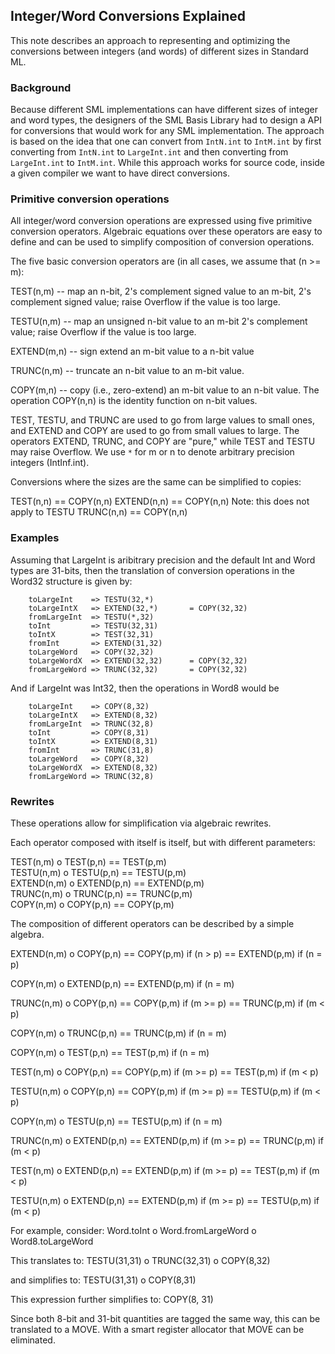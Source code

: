 ## Integer/Word Conversions Explained

This note describes an approach to representing and optimizing
the conversions between integers (and words) of different sizes
in Standard ML.

### Background

Because different SML implementations can have different sizes
of integer and word types, the designers of the SML Basis Library
had to design a API for conversions that would work for any SML
implementation.  The approach is based on the idea that one can
convert from `IntN.int` to `IntM.int` by first converting from
`IntN.int` to `LargeInt.int` and then converting from `LargeInt.int`
to `IntM.int`.  While this approach works for source code, inside
a given compiler we want to have direct conversions.

### Primitive conversion operations

All integer/word conversion operations are expressed using five
primitive conversion operators. Algebraic equations over these
operators are easy to define and can be used to simplify composition
of conversion operations.

The five basic conversion operators are (in all cases, we assume
that (n >= m):

  TEST(n,m)	-- map an n-bit, 2's complement signed value to an 
		   m-bit, 2's complement signed value; 
		   raise Overflow if the value is too large.

  TESTU(n,m)    -- map an unsigned n-bit value to an m-bit 2's 
	 	   complement value; raise Overflow if the value 
		   is too large.

  EXTEND(m,n)	-- sign extend an m-bit value to a n-bit value

  TRUNC(n,m)	-- truncate an n-bit value to an m-bit value.

  COPY(m,n)	-- copy (i.e., zero-extend) an m-bit value to an n-bit
                   value.  The operation COPY(n,n) is the identity
                   function on n-bit values.

TEST, TESTU, and TRUNC are used to go from large values to small
ones, and EXTEND and COPY are used to go from small values to
large. The operators EXTEND, TRUNC, and COPY are "pure," while TEST
and TESTU may raise Overflow.  We use `*` for m or n to denote
arbitrary precision integers (IntInf.int).

Conversions where the sizes are the same can be simplified to copies:

  TEST(n,n)     == COPY(n,n)
  EXTEND(n,n)	== COPY(n,n)	Note: this does not apply to TESTU
  TRUNC(n,n)	== COPY(n,n)

### Examples

Assuming that LargeInt is aribitrary precision and the default Int
and Word types are 31-bits, then the translation of conversion operations
in the Word32 structure is given by:

  		toLargeInt    => TESTU(32,*)		
		toLargeIntX   => EXTEND(32,*)		= COPY(32,32)
		fromLargeInt  => TESTU(*,32)		
		toInt	      => TESTU(32,31)		
		toIntX	      => TEST(32,31)		
		fromInt       => EXTEND(31,32)		
		toLargeWord   => COPY(32,32)		
		toLargeWordX  => EXTEND(32,32)		= COPY(32,32)
		fromLargeWord => TRUNC(32,32)		= COPY(32,32)

And if LargeInt was Int32, then the operations in Word8 would be

  	 	toLargeInt    => COPY(8,32)		
		toLargeIntX   => EXTEND(8,32)		
		fromLargeInt  => TRUNC(32,8)		
		toInt	      => COPY(8,31)		
		toIntX	      => EXTEND(8,31)		
		fromInt       => TRUNC(31,8)		
		toLargeWord   => COPY(8,32)		
		toLargeWordX  => EXTEND(8,32)		
		fromLargeWord => TRUNC(32,8)		

### Rewrites

These operations allow for simplification via algebraic rewrites.

Each operator composed with itself is itself, but with different parameters:

  TEST(n,m) o TEST(p,n)		== TEST(p,m)			
  TESTU(n,m) o TESTU(p,n)	== TESTU(p,m)			
  EXTEND(n,m) o EXTEND(p,n)	== EXTEND(p,m)			
  TRUNC(n,m) o TRUNC(p,n)	== TRUNC(p,m)			
  COPY(n,m) o COPY(p,n)		== COPY(p,m)			

The composition of different operators can be described by a simple algebra.

  EXTEND(n,m) o COPY(p,n)	== COPY(p,m)   if (n > p)
  				== EXTEND(p,m) if (n = p)

  COPY(n,m) o EXTEND(p,n)	== EXTEND(p,m) if (n = m)

  TRUNC(n,m) o COPY(p,n)	== COPY(p,m)   if (m >= p)
				== TRUNC(p,m)  if (m < p)

  COPY(n,m) o TRUNC(p,n)	== TRUNC(p,m)  if (n = m)

  COPY(n,m) o TEST(p,n)		== TEST(p,m)   if (n = m)

  TEST(n,m) o COPY(p,n)		== COPY(p,m)   if (m >= p)
				== TEST(p,m)   if (m < p)
	 
  TESTU(n,m) o COPY(p,n)	== COPY(p,m)   if (m >= p)
				== TESTU(p,m)  if (m < p)

  COPY(n,m) o TESTU(p,n)	== TESTU(p,m)  if (n = m)

  TRUNC(n,m) o EXTEND(p,n)	== EXTEND(p,m) if (m >= p)
				== TRUNC(p,m)  if (m < p)

  TEST(n,m) o EXTEND(p,n)	== EXTEND(p,m) if (m >= p)
				== TEST(p,m)   if (m < p)

  TESTU(n,m) o EXTEND(p,n)	== EXTEND(p,m) if (m >= p)
				== TESTU(p,m)  if (m < p)

For example, consider:
	Word.toInt o Word.fromLargeWord o Word8.toLargeWord

This translates to:
	TESTU(31,31) o TRUNC(32,31) o COPY(8,32)

and simplifies to:
	TESTU(31,31) o COPY(8,31)

This expression further simplifies to:
	COPY(8, 31)

Since both 8-bit and 31-bit quantities are tagged the same way, this
can be translated to a MOVE. With a smart register allocator that MOVE
can be eliminated.
